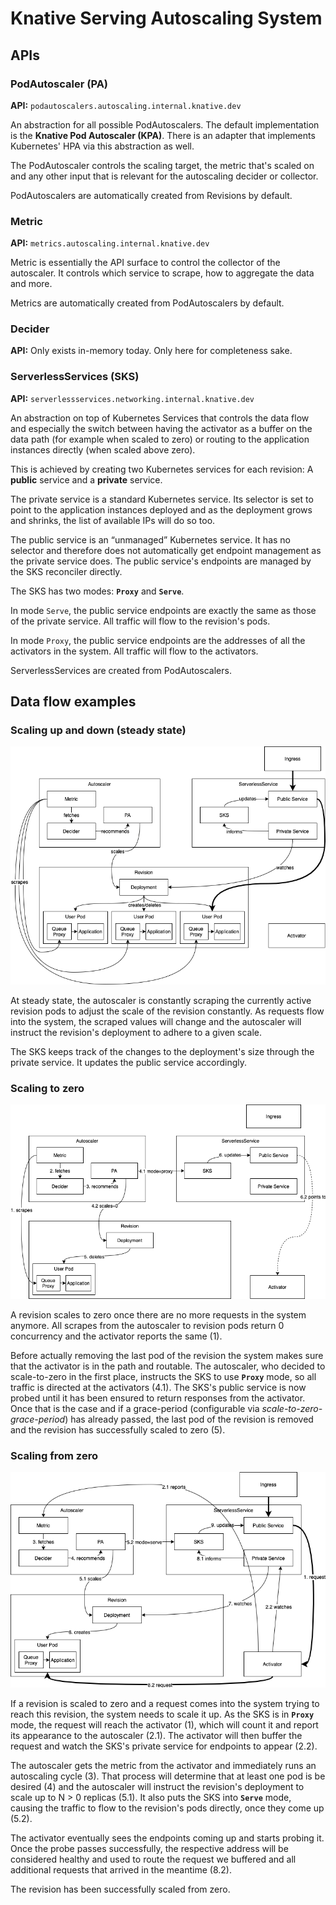 # Knative Serving Autoscaling System

## APIs

### PodAutoscaler (PA)

**API:** `podautoscalers.autoscaling.internal.knative.dev`

An abstraction for all possible PodAutoscalers. The default implementation is
the **Knative Pod Autoscaler (KPA)**. There is an adapter that implements
Kubernetes' HPA via this abstraction as well.

The PodAutoscaler controls the scaling target, the metric that's scaled on and
any other input that is relevant for the autoscaling decider or collector.

PodAutoscalers are automatically created from Revisions by default.

### Metric

**API:** `metrics.autoscaling.internal.knative.dev`

Metric is essentially the API surface to control the collector of the
autoscaler. It controls which service to scrape, how to aggregate the data and
more.

Metrics are automatically created from PodAutoscalers by default.

### Decider

**API:** Only exists in-memory today. Only here for completeness sake.

### ServerlessServices (SKS)

**API:** `serverlessservices.networking.internal.knative.dev`

An abstraction on top of Kubernetes Services that controls the data flow and
especially the switch between having the activator as a buffer on the data path
(for example when scaled to zero) or routing to the application instances
directly (when scaled above zero).

This is achieved by creating two Kubernetes services for each revision: A
**public** service and a **private** service.

The private service is a standard Kubernetes service. Its selector is set to
point to the application instances deployed and as the deployment grows and
shrinks, the list of available IPs will do so too.

The public service is an “unmanaged” Kubernetes service. It has no selector and
therefore does not automatically get endpoint management as the private service
does. The public service's endpoints are managed by the SKS reconciler directly.

The SKS has two modes: **`Proxy`** and **`Serve`**.

In mode `Serve`, the public service endpoints are exactly the same as those of
the private service. All traffic will flow to the revision's pods.

In mode `Proxy`, the public service endpoints are the addresses of all the
activators in the system. All traffic will flow to the activators.

ServerlessServices are created from PodAutoscalers.

## Data flow examples

<!-- Editable versions of the diagrams below are in the Knative shared drive in Scaling/images -->

### Scaling up and down (steady state)

![scale-up-down](images/scale-up-down.png)

At steady state, the autoscaler is constantly scraping the currently active
revision pods to adjust the scale of the revision constantly. As requests flow
into the system, the scraped values will change and the autoscaler will instruct
the revision's deployment to adhere to a given scale.

The SKS keeps track of the changes to the deployment's size through the private
service. It updates the public service accordingly.

### Scaling to zero

![scale-to-0](images/scale-to-0.png)

A revision scales to zero once there are no more requests in the system anymore.
All scrapes from the autoscaler to revision pods return 0 concurrency and the
activator reports the same (1).

Before actually removing the last pod of the revision the system makes sure that
the activator is in the path and routable. The autoscaler, who decided to
scale-to-zero in the first place, instructs the SKS to use **`Proxy`** mode, so
all traffic is directed at the activators (4.1). The SKS's public service is now
probed until it has been ensured to return responses from the activator. Once
that is the case and if a grace-period (configurable via
_scale-to-zero-grace-period_) has already passed, the last pod of the revision
is removed and the revision has successfully scaled to zero (5).

### Scaling from zero

![scale-from-0](images/scale-from-0.png)

If a revision is scaled to zero and a request comes into the system trying to
reach this revision, the system needs to scale it up. As the SKS is in
**`Proxy`** mode, the request will reach the activator (1), which will count it
and report its appearance to the autoscaler (2.1). The activator will then
buffer the request and watch the SKS's private service for endpoints to appear
(2.2).

The autoscaler gets the metric from the activator and immediately runs an
autoscaling cycle (3). That process will determine that at least one pod is be
desired (4) and the autoscaler will instruct the revision's deployment to scale
up to N > 0 replicas (5.1). It also puts the SKS into **`Serve`** mode, causing
the traffic to flow to the revision's pods directly, once they come up (5.2).

The activator eventually sees the endpoints coming up and starts probing it.
Once the probe passes successfully, the respective address will be considered
healthy and used to route the request we buffered and all additional requests
that arrived in the meantime (8.2).

The revision has been successfully scaled from zero.
